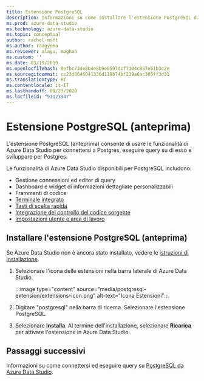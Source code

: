 ```yaml
---
title: Estensione PostgreSQL
description: Informazioni su come installare l'estensione PostgreSQL di Azure Data Studio. Questa estensione consente di connettersi, eseguire query e sviluppare codice per i database PostgreSQL.
ms.prod: azure-data-studio
ms.technology: azure-data-studio
ms.topic: conceptual
author: rachel-msft
ms.author: raagyema
ms.reviewer: alayu, maghan
ms.custom: ''
ms.date: 03/19/2019
ms.openlocfilehash: 0efbc734e8b4e8b9e0597dcf7104c857e51b3c2e
ms.sourcegitcommit: cc23d8646041336d119b74bf239a6ac305ff3d31
ms.translationtype: HT
ms.contentlocale: it-IT
ms.lasthandoff: 09/23/2020
ms.locfileid: "91123347"
---
```

# <a name="postgresql-extension-preview"></a>Estensione PostgreSQL (anteprima)

L'estensione PostgreSQL (anteprima) consente di usare le funzionalità di Azure Data Studio per connettersi a Postgres, eseguire query su di esso e sviluppare per Postgres. 

Le funzionalità di Azure Data Studio disponibili per PostgreSQL includono:

- Gestione connessioni ed editor di query
- Dashboard e widget di informazioni dettagliate personalizzabili
- Frammenti di codice
- [Terminale integrato](../integrated-terminal.md)
- [Tasti di scelta rapida](../keyboard-shortcuts.md)
- [Integrazione del controllo del codice sorgente](../source-control.md)
- [Impostazioni utente e area di lavoro](../settings.md)

## <a name="install-the-postgresql-extension-preview"></a>Installare l'estensione PostgreSQL (anteprima)

Se Azure Data Studio non è ancora stato installato, vedere le [istruzioni di installazione](../download-azure-data-studio.md).

1. Selezionare l'icona delle estensioni nella barra laterale di Azure Data Studio.

    :::image type="content" source="media/postgresql-extension/extensions-icon.png" alt-text="Icona Estensioni":::

2. Digitare "postgresql" nella barra di ricerca. Selezionare l'estensione PostgreSQL.

3. Selezionare **Installa**. Al termine dell'installazione, selezionare **Ricarica** per attivare l'estensione in Azure Data Studio.

## <a name="next-steps"></a>Passaggi successivi

Informazioni su come connettersi ed eseguire query su [PostgreSQL da Azure Data Studio](../quickstart-postgres.md).
